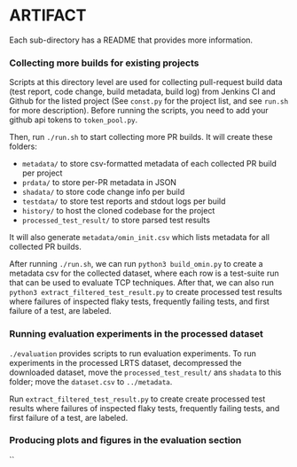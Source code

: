# ARTIFACT


Each sub-directory has a README that provides more information.

### Collecting more builds for existing projects

Scripts at this directory level are used for collecting pull-request build data (test report, code change, build metadata, build log) from Jenkins CI and Github for the listed project (See `const.py` for the project list, and see `run.sh` for more description). 
Before running the scripts, you need to add your github api tokens to `token_pool.py`. 

Then, run `./run.sh` to start collecting more PR builds. It will create these folders: 
- `metadata/` to store csv-formatted metadata of each collected PR build per project
- `prdata/` to store per-PR metadata in JSON
- `shadata/` to store code change info per build 
- `testdata/` to store test reports and stdout logs per build
- `history/` to host the cloned codebase for the project
- `processed_test_result/` to store parsed test results 

It will also generate `metadata/omin_init.csv` which lists metadata for all collected PR builds.

After running `./run.sh`, we can run `python3 build_omin.py` to create a metadata csv for the collected dataset, where each row is a test-suite run that can be used to evaluate TCP techniques. After that, we can also run `python3 extract_filtered_test_result.py` to create processed test results where failures of inspected flaky tests, frequently failing tests, and first failure of a test, are labeled.

### Running evaluation experiments in the processed dataset

`./evaluation` provides scripts to run evaluation experiments. To run experiments in the processed LRTS dataset, decompressed the downloaded dataset, move the `processed_test_result/` ans `shadata` to this folder; move the `dataset.csv` to `../metadata`. 

Run `extract_filtered_test_result.py` to create create processed test results where failures of inspected flaky tests, frequently failing tests, and first failure of a test, are labeled. 

### Producing plots and figures in the evaluation section

``